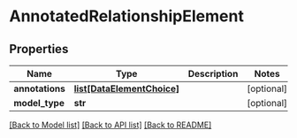 # AnnotatedRelationshipElement

## Properties
Name | Type | Description | Notes
------------ | ------------- | ------------- | -------------
**annotations** | [**list[DataElementChoice]**](DataElementChoice.md) |  | [optional] 
**model_type** | **str** |  | [optional] 

[[Back to Model list]](../README.md#documentation-for-models) [[Back to API list]](../README.md#documentation-for-api-endpoints) [[Back to README]](../README.md)

